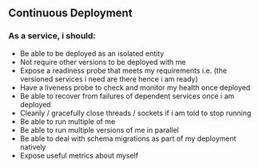 ## Continuous Deployment

### As a service, i should:

- Be able to be deployed as an isolated entity
- Not require other versions to be deployed with me
- Expose a readiness probe that meets my requirements i.e. (the versioned services i need are there hence i am ready)
- Have a liveness probe to check and monitor my health once deployed
- Be able to recover from failures of dependent services once i am deployed
- Cleanly / gracefully close threads / sockets if i am told to stop running
- Be able to run multiple of me
- Be able to run multiple versions of me in parallel
- Be able to deal with schema migrations as part of my deployment natively
- Expose useful metrics about myself
